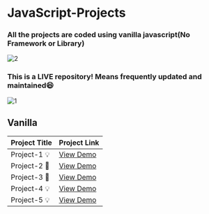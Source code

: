 # JavaScript-Projects
### All the projects are coded using vanilla javascript(No Framework or Library)
![2](https://media.wired.com/photos/59322df1a312645844993529/master/pass/testing.gif)

### This is a LIVE repository! Means frequently updated and maintained:laughing: 
![1](https://i.ya-webdesign.com/images/transparent-live-animated-gif-12.gif) 

## Vanilla

| Project Title                              | Project Link                                                             |
| ------------------------------------------ | ------------------------------------------------------------------------ |
| Project-1 💡                                 | [View Demo](https://cselonewolf.github.io/JavaScript-Projects/Project-1/)             |
| Project-2 📕                         | [View Demo](https://cselonewolf.github.io/JavaScript-Projects/Project-2/)       |
| Project-3 📕                              | [View Demo](https://cselonewolf.github.io/JavaScript-Projects/Project-3/)            |
| Project-4 💡                                 | [View Demo](https://cselonewolf.github.io/JavaScript-Projects/Project-4/)             |
| Project-5 💡                                 | [View Demo](https://cselonewolf.github.io/JavaScript-Projects/Project-5/)             |
